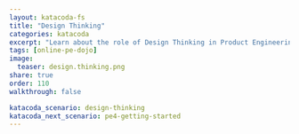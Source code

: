```yaml
---
layout: katacoda-fs
title: "Design Thinking"
categories: katacoda
excerpt: "Learn about the role of Design Thinking in Product Engineering."
tags: [online-pe-dojo]
image:
  teaser: design.thinking.png
share: true
order: 110
walkthrough: false

katacoda_scenario: design-thinking
katacoda_next_scenario: pe4-getting-started
---
```


<script src="//katacoda.com/embed.js"></script>
<div id="katacoda-scenario-1"
    data-katacoda-id="{{ site.katacoda_account }}/courses/{{ site.katacoda_course }}/{{ page.katacoda_scenario }}"
    data-katacoda-ctatext="Continue Online Product Engineering Dojo"
    data-katacoda-ctaurl="{{ site.url }}/katacoda/{{ page.katacoda_next_scenario }}"
    data-katacoda-color="004d7f"
    data-katacoda-font="Arial"
    data-katacoda-fontheader="Arial"
    style="height: calc(100vh); width: (100% - 68px); padding-top: 55px;"></div>
<br>
